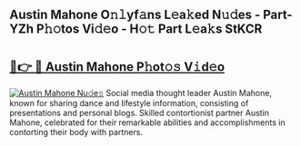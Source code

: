 ## Austin Mahone O𝚗𝚕yf𝚊ns L𝚎a𝚔ed N𝚞𝚍es - Part-YZh P𝚑𝚘tos Vi𝚍𝚎o - H𝚘𝚝 Part L𝚎a𝚔s StKCR

# <h2><a href="http://kf9iiu.oniu.top/?m=Austin+Mahone">🔗👉 🔴 Austin Mahone P𝚑ot𝚘𝚜 V𝚒d𝚎o</a></h2>

[![Austin Mahone Nu𝚍e𝚜](https://i.imgur.com/0qMVB7G.gif)](http://kf9iiu.oniu.top/?m=Austin+Mahone)
Social media thought leader Austin Mahone, known for sharing dance and lifestyle information, consisting of presentations and personal blogs. Skilled contortionist partner Austin Mahone, celebrated for their remarkable abilities and accomplishments in contorting their body with partners.  
